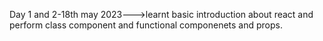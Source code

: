 Day 1 and 2-18th may 2023--->learnt basic introduction about react and perform class component and functional componenets and props.

